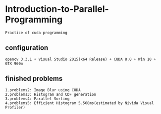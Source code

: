 # Introduction-to-Parallel-Programming
    Practice of cuda programming
    
## configuration
    opencv 3.3.1 + Visual Studio 2015(x64 Release) + CUDA 8.0 + Win 10 + GTX 960m
 
## finished problems
    1.problems2: Image Blur using CUDA 
    2.problems3: Histogram and CDF generation
    3.problems4: Parallel Sorting
    4.problems5: Efficient Histogram 5.568ms(estimated by Nivida Visual Profiler)
